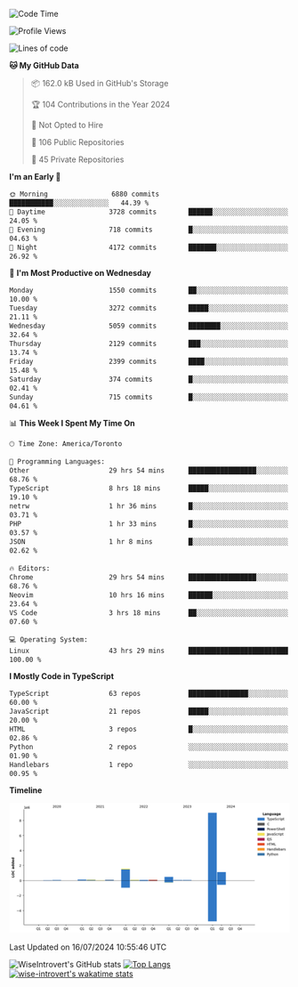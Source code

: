 <!--START_SECTION:waka-->
![Code Time](http://img.shields.io/badge/Code%20Time-1%2C909%20hrs%2059%20mins-blue)

![Profile Views](http://img.shields.io/badge/Profile%20Views-0-blue)

![Lines of code](https://img.shields.io/badge/From%20Hello%20World%20I%27ve%20Written-12.9%20million%20lines%20of%20code-blue)

**🐱 My GitHub Data** 

> 📦 162.0 kB Used in GitHub's Storage 
 > 
> 🏆 104 Contributions in the Year 2024
 > 
> 🚫 Not Opted to Hire
 > 
> 📜 106 Public Repositories 
 > 
> 🔑 45 Private Repositories 
 > 
**I'm an Early 🐤** 

```text
🌞 Morning                6880 commits        ███████████░░░░░░░░░░░░░░   44.39 % 
🌆 Daytime                3728 commits        ██████░░░░░░░░░░░░░░░░░░░   24.05 % 
🌃 Evening                718 commits         █░░░░░░░░░░░░░░░░░░░░░░░░   04.63 % 
🌙 Night                  4172 commits        ███████░░░░░░░░░░░░░░░░░░   26.92 % 
```
📅 **I'm Most Productive on Wednesday** 

```text
Monday                   1550 commits        ██░░░░░░░░░░░░░░░░░░░░░░░   10.00 % 
Tuesday                  3272 commits        █████░░░░░░░░░░░░░░░░░░░░   21.11 % 
Wednesday                5059 commits        ████████░░░░░░░░░░░░░░░░░   32.64 % 
Thursday                 2129 commits        ███░░░░░░░░░░░░░░░░░░░░░░   13.74 % 
Friday                   2399 commits        ████░░░░░░░░░░░░░░░░░░░░░   15.48 % 
Saturday                 374 commits         █░░░░░░░░░░░░░░░░░░░░░░░░   02.41 % 
Sunday                   715 commits         █░░░░░░░░░░░░░░░░░░░░░░░░   04.61 % 
```


📊 **This Week I Spent My Time On** 

```text
🕑︎ Time Zone: America/Toronto

💬 Programming Languages: 
Other                    29 hrs 54 mins      █████████████████░░░░░░░░   68.76 % 
TypeScript               8 hrs 18 mins       █████░░░░░░░░░░░░░░░░░░░░   19.10 % 
netrw                    1 hr 36 mins        █░░░░░░░░░░░░░░░░░░░░░░░░   03.71 % 
PHP                      1 hr 33 mins        █░░░░░░░░░░░░░░░░░░░░░░░░   03.57 % 
JSON                     1 hr 8 mins         █░░░░░░░░░░░░░░░░░░░░░░░░   02.62 % 

🔥 Editors: 
Chrome                   29 hrs 54 mins      █████████████████░░░░░░░░   68.76 % 
Neovim                   10 hrs 16 mins      ██████░░░░░░░░░░░░░░░░░░░   23.64 % 
VS Code                  3 hrs 18 mins       ██░░░░░░░░░░░░░░░░░░░░░░░   07.60 % 

💻 Operating System: 
Linux                    43 hrs 29 mins      █████████████████████████   100.00 % 
```

**I Mostly Code in TypeScript** 

```text
TypeScript               63 repos            ███████████████░░░░░░░░░░   60.00 % 
JavaScript               21 repos            █████░░░░░░░░░░░░░░░░░░░░   20.00 % 
HTML                     3 repos             █░░░░░░░░░░░░░░░░░░░░░░░░   02.86 % 
Python                   2 repos             ░░░░░░░░░░░░░░░░░░░░░░░░░   01.90 % 
Handlebars               1 repo              ░░░░░░░░░░░░░░░░░░░░░░░░░   00.95 % 
```



**Timeline**

![Lines of Code chart](https://raw.githubusercontent.com/wise-introvert/wise-introvert/master/assets/bar_graph.png)


 Last Updated on 16/07/2024 10:55:46 UTC
<!--END_SECTION:waka-->

![WiseIntrovert's GitHub stats](https://github-readme-stats.vercel.app/api?username=wise-introvert&count_private=true&show_icons=true)
[![Top Langs](https://github-readme-stats.vercel.app/api/top-langs/?username=wise-introvert&langs_count=10)](https://github.com/anuraghazra/github-readme-stats)
[![wise-introvert's wakatime stats](https://github-readme-stats.vercel.app/api/wakatime?username=wiseintrovert)](https://github.com/anuraghazra/github-readme-stats)
